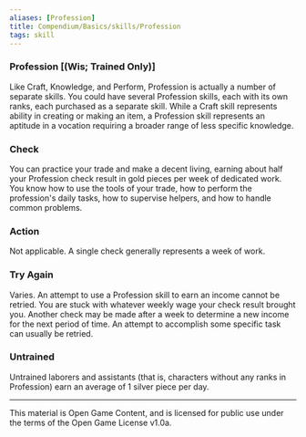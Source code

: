```yaml
---
aliases: [Profession]
title: Compendium/Basics/skills/Profession
tags: skill
---
```

### Profession [(Wis; Trained Only)]

Like Craft, Knowledge, and Perform, Profession is actually a number of
separate skills. You could have several Profession skills, each with its
own ranks, each purchased as a separate skill. While a Craft skill
represents ability in creating or making an item, a Profession skill
represents an aptitude in a vocation requiring a broader range of less
specific knowledge.

### Check
You can practice your trade and make a decent living, earning
about half your Profession check result in gold pieces per week of
dedicated work. You know how to use the tools of your trade, how to
perform the profession's daily tasks, how to supervise helpers, and how
to handle common problems.

### Action
Not applicable. A single check generally represents a week
of work.

### Try Again
Varies. An attempt to use a Profession skill to earn an
income cannot be retried. You are stuck with whatever weekly wage your
check result brought you. Another check may be made after a week to
determine a new income for the next period of time. An attempt to
accomplish some specific task can usually be retried.

### Untrained
Untrained laborers and assistants (that is, characters
without any ranks in Profession) earn an average of 1 silver piece per
day.

---

This material is Open Game Content, and is licensed for public use under
the terms of the Open Game License v1.0a.
